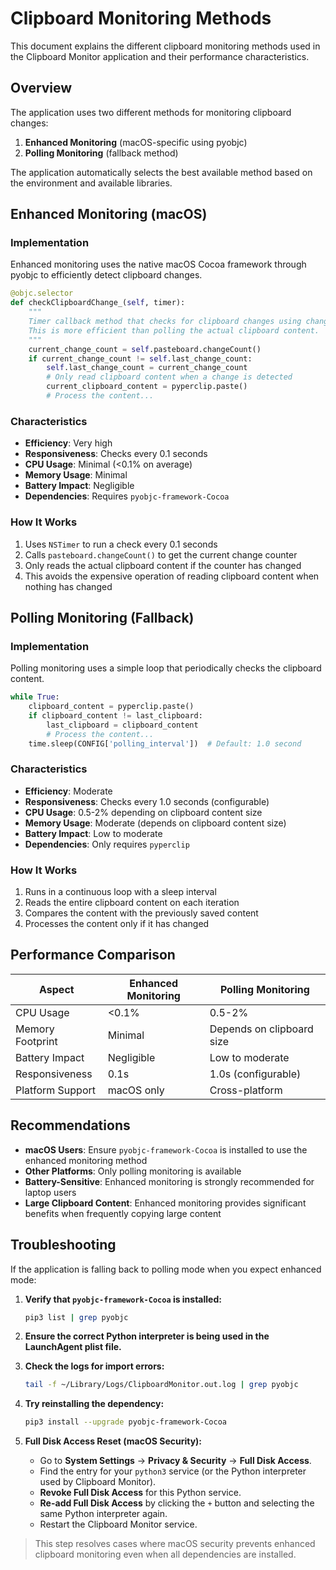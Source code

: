 # Clipboard Monitoring Methods

This document explains the different clipboard monitoring methods used in the Clipboard Monitor application and their performance characteristics.

## Overview

The application uses two different methods for monitoring clipboard changes:

1. **Enhanced Monitoring** (macOS-specific using pyobjc)
2. **Polling Monitoring** (fallback method)

The application automatically selects the best available method based on the environment and available libraries.

## Enhanced Monitoring (macOS)

### Implementation

Enhanced monitoring uses the native macOS Cocoa framework through pyobjc to efficiently detect clipboard changes.

```python
@objc.selector
def checkClipboardChange_(self, timer):
    """
    Timer callback method that checks for clipboard changes using changeCount.
    This is more efficient than polling the actual clipboard content.
    """
    current_change_count = self.pasteboard.changeCount()
    if current_change_count != self.last_change_count:
        self.last_change_count = current_change_count
        # Only read clipboard content when a change is detected
        current_clipboard_content = pyperclip.paste()
        # Process the content...
```

### Characteristics

- **Efficiency**: Very high
- **Responsiveness**: Checks every 0.1 seconds
- **CPU Usage**: Minimal (<0.1% on average)
- **Memory Usage**: Minimal
- **Battery Impact**: Negligible
- **Dependencies**: Requires `pyobjc-framework-Cocoa`

### How It Works

1. Uses `NSTimer` to run a check every 0.1 seconds
2. Calls `pasteboard.changeCount()` to get the current change counter
3. Only reads the actual clipboard content if the counter has changed
4. This avoids the expensive operation of reading clipboard content when nothing has changed

## Polling Monitoring (Fallback)

### Implementation

Polling monitoring uses a simple loop that periodically checks the clipboard content.

```python
while True:
    clipboard_content = pyperclip.paste()
    if clipboard_content != last_clipboard:
        last_clipboard = clipboard_content
        # Process the content...
    time.sleep(CONFIG['polling_interval'])  # Default: 1.0 second
```

### Characteristics

- **Efficiency**: Moderate
- **Responsiveness**: Checks every 1.0 seconds (configurable)
- **CPU Usage**: 0.5-2% depending on clipboard content size
- **Memory Usage**: Moderate (depends on clipboard content size)
- **Battery Impact**: Low to moderate
- **Dependencies**: Only requires `pyperclip`

### How It Works

1. Runs in a continuous loop with a sleep interval
2. Reads the entire clipboard content on each iteration
3. Compares the content with the previously saved content
4. Processes the content only if it has changed

## Performance Comparison

| Aspect | Enhanced Monitoring | Polling Monitoring |
|--------|---------------------|-------------------|
| CPU Usage | <0.1% | 0.5-2% |
| Memory Footprint | Minimal | Depends on clipboard size |
| Battery Impact | Negligible | Low to moderate |
| Responsiveness | 0.1s | 1.0s (configurable) |
| Platform Support | macOS only | Cross-platform |

## Recommendations

- **macOS Users**: Ensure `pyobjc-framework-Cocoa` is installed to use the enhanced monitoring method
- **Other Platforms**: Only polling monitoring is available
- **Battery-Sensitive**: Enhanced monitoring is strongly recommended for laptop users
- **Large Clipboard Content**: Enhanced monitoring provides significant benefits when frequently copying large content

## Troubleshooting


If the application is falling back to polling mode when you expect enhanced mode:

1. **Verify that `pyobjc-framework-Cocoa` is installed:**
   ```bash
   pip3 list | grep pyobjc
   ```

2. **Ensure the correct Python interpreter is being used in the LaunchAgent plist file.**

3. **Check the logs for import errors:**
   ```bash
   tail -f ~/Library/Logs/ClipboardMonitor.out.log | grep pyobjc
   ```

4. **Try reinstalling the dependency:**
   ```bash
   pip3 install --upgrade pyobjc-framework-Cocoa
   ```

5. **Full Disk Access Reset (macOS Security):**
   - Go to **System Settings** → **Privacy & Security** → **Full Disk Access**.
   - Find the entry for your `python3` service (or the Python interpreter used by Clipboard Monitor).
   - **Revoke Full Disk Access** for this Python service.
   - **Re-add Full Disk Access** by clicking the `+` button and selecting the same Python interpreter again.
   - Restart the Clipboard Monitor service.

> This step resolves cases where macOS security prevents enhanced clipboard monitoring even when all dependencies are installed.